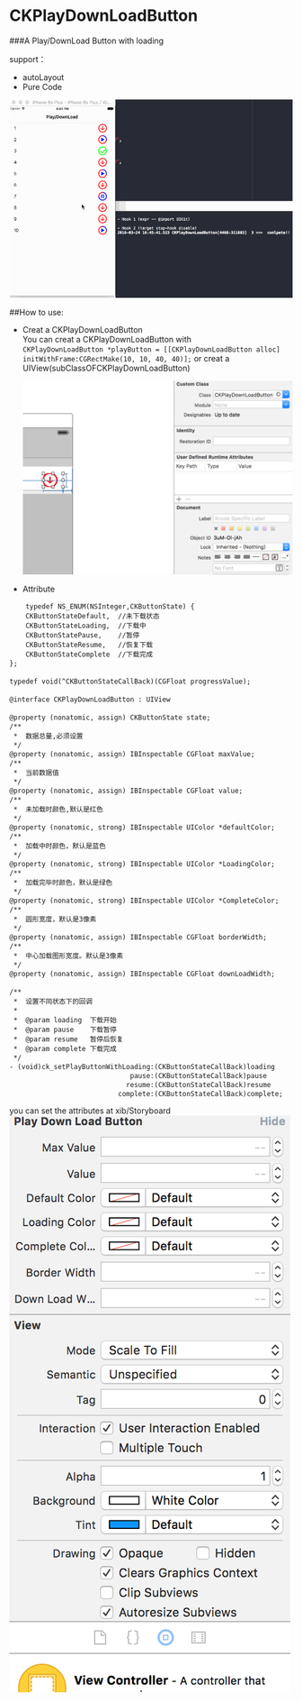 # CKPlayDownLoadButton

###A Play/DownLoad Button with loading

support：
  
* autoLayout
* Pure Code


![](https://raw.githubusercontent.com/Yck-Dakucha/CKPlayDownLoadButton/master/Picture/Demo.gif)

##How to use:

* Creat a CKPlayDownLoadButton  
	You can creat a CKPlayDownLoadButton with  
	`CKPlayDownLoadButton *playButton = [[CKPlayDownLoadButton alloc] initWithFrame:CGRectMake(10, 10, 40, 40)];`
	or  creat a UIView(subClassOFCKPlayDownLoadButton)   
	
	![](https://raw.githubusercontent.com/Yck-Dakucha/CKPlayDownLoadButton/master/Picture/creatWithXib.png)  
	
* Attribute  

```
	typedef NS_ENUM(NSInteger,CKButtonState) {
    CKButtonStateDefault,  //未下载状态
    CKButtonStateLoading,  //下载中
    CKButtonStatePause,    //暂停
    CKButtonStateResume,   //恢复下载
    CKButtonStateComplete  //下载完成
};

typedef void(^CKButtonStateCallBack)(CGFloat progressValue);

@interface CKPlayDownLoadButton : UIView

@property (nonatomic, assign) CKButtonState state;
/**
 *  数据总量,必须设置
 */
@property (nonatomic, assign) IBInspectable CGFloat maxValue;
/**
 *  当前数据值
 */
@property (nonatomic, assign) IBInspectable CGFloat value;
/**
 *  未加载时颜色,默认是红色
 */
@property (nonatomic, strong) IBInspectable UIColor *defaultColor;
/**
 *  加载中时颜色，默认是蓝色
 */
@property (nonatomic, strong) IBInspectable UIColor *LoadingColor;
/**
 *  加载完毕时颜色，默认是绿色
 */
@property (nonatomic, strong) IBInspectable UIColor *CompleteColor;
/**
 *  圆形宽度，默认是3像素
 */
@property (nonatomic, assign) IBInspectable CGFloat borderWidth;
/**
 *  中心加载图形宽度。默认是3像素
 */
@property (nonatomic, assign) IBInspectable CGFloat downLoadWidth;

/**
 *  设置不同状态下的回调
 *
 *  @param loading  下载开始
 *  @param pause    下载暂停
 *  @param resume   暂停后恢复
 *  @param complete 下载完成
 */
- (void)ck_setPlayButtonWithLoading:(CKButtonStateCallBack)loading
                              pause:(CKButtonStateCallBack)pause
                             resume:(CKButtonStateCallBack)resume
                           complete:(CKButtonStateCallBack)complete;

```  
you can set the attributes at xib/Storyboard  
![](https://raw.githubusercontent.com/Yck-Dakucha/CKPlayDownLoadButton/master/Picture/attributes.png)